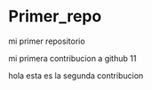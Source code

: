 # Primer_repo

mi primer repositorio 

mi primera contribucion a github 11

hola esta es la segunda contribucion 

